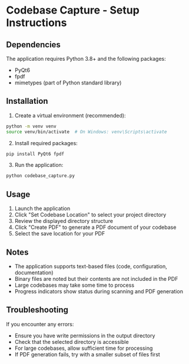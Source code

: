 # Codebase Capture - Setup Instructions

## Dependencies
The application requires Python 3.8+ and the following packages:
- PyQt6
- fpdf
- mimetypes (part of Python standard library)

## Installation

1. Create a virtual environment (recommended):
```bash
python -m venv venv
source venv/bin/activate  # On Windows: venv\Scripts\activate
```

2. Install required packages:
```bash
pip install PyQt6 fpdf
```

3. Run the application:
```bash
python codebase_capture.py
```

## Usage

1. Launch the application
2. Click "Set Codebase Location" to select your project directory
3. Review the displayed directory structure
4. Click "Create PDF" to generate a PDF document of your codebase
5. Select the save location for your PDF

## Notes

- The application supports text-based files (code, configuration, documentation)
- Binary files are noted but their contents are not included in the PDF
- Large codebases may take some time to process
- Progress indicators show status during scanning and PDF generation

## Troubleshooting

If you encounter any errors:
- Ensure you have write permissions in the output directory
- Check that the selected directory is accessible
- For large codebases, allow sufficient time for processing
- If PDF generation fails, try with a smaller subset of files first